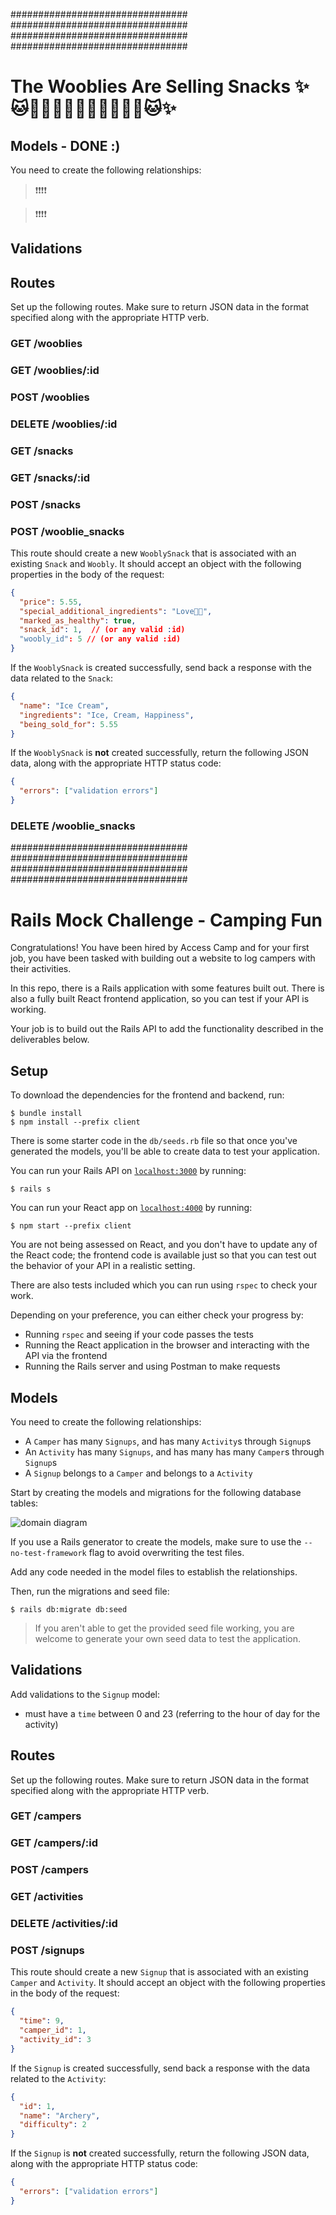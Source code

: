 ################################
################################
################################
################################


# The Wooblies Are Selling Snacks ✨🐱🍇🍪🍿🍩🍫🧁🍨🍡🥨🍊🐱✨




## Models - DONE  :)
<!-- 
Your Models will each have the following attributes:

- A `Woobly`:
string :name
string :hometown

- A `Snack`:
string :name
string :ingredients

- A `WooblySnack` belongs to a `Woobly` and belongs to a `Snack`
float :price
string :special_additional_ingredients
boolean :marked_as_healthy -->


You need to create the following relationships:

<!-- - A `Woobly` has many `Snack`s through `WooblySnack`
- A `Snack` has many `Woobly`s through `WooblySnack`
- A `WooblySnack` belongs to a `Woobly` and belongs to a `Snack` -->


<!-- Start by creating the models and migrations for the following database tables: -->

<!-- If you use a Rails generator to create the models, make sure to use the
`--no-test-framework` flag to avoid overwriting the test files.

Add any code needed in the model files to ESTABLISH THE RELATIONSHIPS/ASSOCIATIONS establish the relationships. -->

> ❗️❗️❗️❗️
> 
<!-- Please generate your own seed data to test the application, seeing as Sam's RAILS ARE CLEARLY OFF-IT 💥🚂💥🥴 -->
>❗️❗️❗️❗️

<!-- Then, run the migrations and seed file:

```sh
rails db:migrate db:seed
``` -->




## Validations

<!-- Add validations to the `Woobly` model:

- must have a `name`


Add validations to the `Snack` model:

- must have a `name`
- `name` must be unique


Add validations to the `WooblySnack` model:

- must have a `price` between 1 and 1000000 -->




## Routes

Set up the following routes. Make sure to return JSON data in the format
specified along with the appropriate HTTP verb.


### GET /wooblies

<!-- Return JSON data in the format below:

```json
[
    {
        "name": "Woobly",
        "hometown": "The Bronx"
    },
    {
        "name": "Joobly",
        "hometown": "Manhattan"
    },
    {
        "name": "WaWaWa",
        "hometown": "Republica Dominicana"
    },
    {
        "name": "Mooply",
        "hometown": "The Abyss"
    }
]
``` -->


### GET /wooblies/:id

<!-- If the `Woobly` exists, return JSON data in the format below:

```json
{
  "id": 1,
  "name": "Woobly",
  "hometown": "Austin",
  "snacks": [
    {
        "id": 1,
        "name": "Ice Cream",
        "ingredients": "Ice, Cream, Happiness"
    },
    {
      "id": 2,
      "name": "Chips",
      "ingredients": "Potatoes, Salt"
    }
  ]
}
```

If the `Woobly` does not exist, return the following JSON data, along with
the appropriate HTTP status code:

```json
{
  "error": "Woobly not found 🌾😕🌾"
}
``` -->


### POST /wooblies

<!-- This route should create a new `Woobly`. It should accept an object with the following
properties in the body of the request:

```json
{
    "name": "Confoobly",
    "hometown": "Florida"
}
```

If the `Woobly` is created successfully, send back a response with the data
related to that `Woobly`:

```json
{
    "id": 5,
    "name": "Confoobly",
    "hometown": "Florida"
}
```

If the `Woobly` is **not** created successfully, return the following
JSON data, along with the appropriate HTTP status code:

```json
{
  "errors": ["validation errors"]
}
``` -->


### DELETE /wooblies/:id

<!-- If the `Woobly` decides to Retire, check if they exist, and then they should be removed from the database, along with any `WooblySnack`s that are associated with it (a `WooblySnack` belongs
to a `Woobly`, so you need to delete the `WooblySnack`s before the
`Woobly` can be deleted).

After Retiring that `Woobly`, return an _empty_ response body, along with the
appropriate HTTP status code.

If the `Woobly` does not exist, return the following JSON data, along with
the appropriate HTTP status code:

```json
{
  "error": "Woobly not found 🌾🙃🌾"
}
``` -->




### GET /snacks

<!-- Return JSON data in the format below:

```json
[
    {
      "id": 1,
      "name": "Ice Cream",
      "ingredients": "Ice, Cream, Happiness"
    },
    {
      "id": 2,
      "name": "Chips",
      "ingredients": "Potatoes, Salt"
    }
    { 
      "id": 3,
      "name": "Grapes",
      "ingredients": "...Grapes?"
    }
]
``` -->


### GET /snacks/:id

<!-- If the `Snack` exists, return JSON data in the format below:

```json
{
  "id": 1,
  "name": "Ice Cream",
  "ingredients": "Ice, Cream, Happiness",
  "wooblies": [
    {
        "id": 1,
        "name": "Woobly",
        "hometown": "The Bronx"
    }
  ]
}
```

If the `Snack` does not exist, return the following JSON data, along with
the appropriate HTTP status code:

```json
{
  "error": "Snack not found 🍽🙃🥣"
}
``` -->


### POST /snacks

<!-- This route should create a new `Snack`. It should accept an object with the following
properties in the body of the request:

```json
{
    "name": "Pinapples",
    "ingredients": "Pine, Apples, Magic✨"
}
```

If the `Snack` is created successfully, send back a response with the data
related to that `Snack`:

```json
{
    "id": 4,
    "name": "Pinapples",
    "ingredients": "Pine, Apples, Magic✨"
}
```

If the `Snack` is **not** created successfully, return the following
JSON data, along with the appropriate HTTP status code:

```json
{
  "errors": ["validation errors"]
}
``` -->




### POST /wooblie_snacks

This route should create a new `WooblySnack` that is associated with an
existing `Snack` and `Woobly`. It should accept an object with the following
properties in the body of the request:

```json
{
  "price": 5.55,
  "special_additional_ingredients": "Love💛✨",
  "marked_as_healthy": true,
  "snack_id": 1,  // (or any valid :id)
  "woobly_id": 5 // (or any valid :id)
}
```

If the `WooblySnack` is created successfully, send back a response with the data
related to the `Snack`:

```json
{
  "name": "Ice Cream",
  "ingredients": "Ice, Cream, Happiness",
  "being_sold_for": 5.55 
}
```

If the `WooblySnack` is **not** created successfully, return the following
JSON data, along with the appropriate HTTP status code:

```json
{
  "errors": ["validation errors"]
}
```


### DELETE /wooblie_snacks

<!-- If the `WooblySnack` exists, it should be removed from the database

After deleting the `WooblySnack`, return an _empty_ response body, along with the
appropriate HTTP status code.

If the `WooblySnack` does not exist, return the following JSON data, along with
the appropriate HTTP status code:

```json
{
  "error": "[Woobly] doesn't sell [Snack] Anymore 🥣😿"
}
``` -->




################################
################################
################################
################################
































# Rails Mock Challenge - Camping Fun

Congratulations! You have been hired by Access Camp and for your first job, you
have been tasked with building out a website to log campers with their
activities.

In this repo, there is a Rails application with some features built out. There
is also a fully built React frontend application, so you can test if your API is
working.

Your job is to build out the Rails API to add the functionality described in the
deliverables below.

## Setup

To download the dependencies for the frontend and backend, run:

```console
$ bundle install
$ npm install --prefix client
```

There is some starter code in the `db/seeds.rb` file so that once you've
generated the models, you'll be able to create data to test your application.

You can run your Rails API on [`localhost:3000`](http://localhost:3000) by running:

```console
$ rails s
```

You can run your React app on [`localhost:4000`](http://localhost:4000) by running:

```console
$ npm start --prefix client
```

You are not being assessed on React, and you don't have to update any of the React
code; the frontend code is available just so that you can test out the behavior
of your API in a realistic setting.

There are also tests included which you can run using `rspec` to check your work.

Depending on your preference, you can either check your progress by:

- Running `rspec` and seeing if your code passes the tests
- Running the React application in the browser and interacting with the API via
  the frontend
- Running the Rails server and using Postman to make requests

## Models

You need to create the following relationships:

- A `Camper` has many `Signups`, and has many `Activity`s through `Signup`s
- An `Activity` has many `Signups`, and has many has many `Camper`s through `Signup`s
- A `Signup` belongs to a `Camper` and belongs to a `Activity`

Start by creating the models and migrations for the following database tables:

![domain diagram](https://curriculum-content.s3.amazonaws.com/phase-4/mock-challenge-camping-fun/diagram.png)

If you use a Rails generator to create the models, make sure to use the
`--no-test-framework` flag to avoid overwriting the test files.

Add any code needed in the model files to establish the relationships.

Then, run the migrations and seed file:

```console
$ rails db:migrate db:seed
```

> If you aren't able to get the provided seed file working, you are welcome to
> generate your own seed data to test the application.

## Validations

<!-- Add validations to the `Camper` model:

- must have a `name`
- must have an `age` between 8 and 18 -->

Add validations to the `Signup` model:

- must have a `time` between 0 and 23 (referring to the hour of day for the
  activity)

## Routes

Set up the following routes. Make sure to return JSON data in the format
specified along with the appropriate HTTP verb.

### GET /campers

<!-- Return JSON data in the format below. **Note**: you should return a JSON
response in this format, without any additional nested data related to each
camper.

```json
[
  {
    "id": 1,
    "name": "Caitlin",
    "age": 8
  },
  {
    "id": 2,
    "name": "Lizzie",
    "age": 9
  }
]
``` -->

### GET /campers/:id

<!-- If the `Camper` exists, return JSON data in the format below. **Note**: you will
need to serialize the data for this response differently than for the
`GET /campers` route. Make sure to include an array of activities for each
camper.

```json
{
  "id": 1,
  "name": "Caitlin",
  "age": 8,
  "activities": [
    {
      "id": 1,
      "name": "Archery",
      "difficulty": 2
    },
    {
      "id": 2,
      "name": "Swimming",
      "difficulty": 3
    }
  ]
}
```

If the `Camper` does not exist, return the following JSON data, along with
the appropriate HTTP status code:

```json
{
  "error": "Camper not found"
}
``` -->

### POST /campers

<!-- This route should create a new `Camper`. It should accept an object with the
following properties in the body of the request:

```json
{
  "name": "Zoe",
  "age": 11
}
```

If the `Camper` is created successfully, send back a response with the new
`Camper`:

```json
{
  "id": 2,
  "name": "Zoe",
  "age": 11
}
```

If the `Camper` is **not** created successfully, return the following JSON data,
along with the appropriate HTTP status code:

```json
{
  "errors": ["validation errors"]
}
``` -->

### GET /activities

<!-- Return JSON data in the format below:

```json
[
  {
    "id": 1,
    "name": "Archery",
    "difficulty": 2
  },
  {
    "id": 2,
    "name": "Swimming",
    "difficulty": 3
  }
]
``` -->

### DELETE /activities/:id

<!-- If the `Activity` exists, it should be removed from the database, along with
any `Signup`s that are associated with it (a `Signup` belongs
to an `Activity`, so you need to delete the `Signup`s before the
`Activity` can be deleted).

After deleting the `Activity`, return an _empty_ response body, along with the
appropriate HTTP status code.

If the `Activity` does not exist, return the following JSON data, along with
the appropriate HTTP status code:

```json
{
  "error": "Activity not found"
}
``` -->

### POST /signups

This route should create a new `Signup` that is associated with an
existing `Camper` and `Activity`. It should accept an object with the following
properties in the body of the request:

```json
{
  "time": 9,
  "camper_id": 1,
  "activity_id": 3
}
```

If the `Signup` is created successfully, send back a response with the data
related to the `Activity`:

```json
{
  "id": 1,
  "name": "Archery",
  "difficulty": 2
}
```

If the `Signup` is **not** created successfully, return the following JSON data,
along with the appropriate HTTP status code:

```json
{
  "errors": ["validation errors"]
}
```

